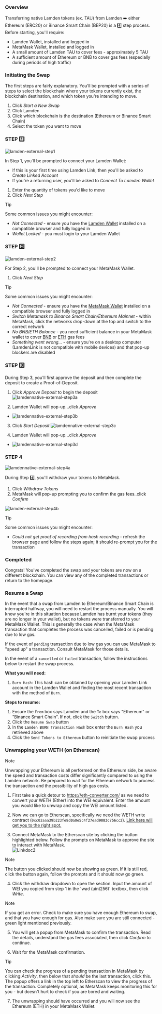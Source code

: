 ### Overview

Transferring native Lamden tokens (ex. TAU) from Lamden ➡️ either Ethereum (ERC20) or Binance Smart Chain (BEP20) is a 4️⃣ step process. Before starting, you'll require:
* Lamden Wallet, installed and logged in
* MetaMask Wallet, installed and logged in
* A small amount of Lamden TAU to cover fees - approximately 5 TAU
* A sufficient amount of Ethereum or BNB to cover gas fees (especially during periods of high traffic)

### Initiating the Swap

The first steps are fairly explanatory. You'll be prompted with a series of steps to select the blockchain where your tokens currently exist, the blockchain destination, and which token you're intending to move.

1. Click *Start a New Swap*
2. Click Lamden
3. Click which blockchain is the destination (Ethereum or Binance Smart Chain)
4. Select the token you want to move

### STEP 1️⃣
![lamden-external-step1](./static/lamden-external-step1.png ':size=800')

In Step 1, you'll be prompted to connect your Lamden Wallet:
* If this is your first time using Lamden Link, then you'll be asked to *Create Linked Account*
* If you're a returning user, you'll be asked to *Connect To Lamden Wallet*

1. Enter the quantity of tokens you'd like to move
2. Click *Next Step*

>[!Tip]
>Some common issues you might encounter:<br/>
> * *Not Connected* - ensure you have the [Lamden Wallet](https://chrome.google.com/webstore/detail/lamden-wallet-browser-ext/fhfffofbcgbjjojdnpcfompojdjjhdim) installed on a compatible browser and fully logged in<br/>
> * *Wallet Locked* - you must login to your Lamden Wallet

### STEP 2️⃣
![lamden-external-step2](./static/lamden-external-step2.png ':size=800')

For Step 2, you'll be prompted to connect your MetaMask Wallet.

1. Click *Next Step*

>[!Tip]
>Some common issues you might encounter:<br/>
> * *Not Connected* - ensure you have the [MetaMask Wallet](https://chrome.google.com/webstore/detail/metamask/nkbihfbeogaeaoehlefnkodbefgpgknn?hl=en) installed on a compatible browser and fully logged in<br/>
> * *Switch Metamask to Binance Smart Chain/Ethereum Mainnet* - within MetaMask, click the networks drop-down at the top and switch to the correct network<br/>
> * *No BNB/ETH Balance* - you need sufficient balance in your MetaMask wallet to cover [BNB](https://bscscan.com/gastracker) or [ETH](https://etherscan.io/gastracker) gas fees<br/>
> * *Something went wrong...* - ensure you're on a desktop computer (LamdenLink is not compatible with mobile devices) and that pop-up blockers are disabled

### STEP 3️⃣

During Step 3, you'll first approve the deposit and then complete the deposit to create a Proof-of-Deposit.

1. Click *Approve Deposit* to begin the deposit
![lamdennative-external-step3a](./static/lamdennative-external-step3a.png ':size=800')

2. Lamden Wallet will pop-up...click *Approve*

* ![lamdennative-external-step3b](./static/lamdennative-external-step3b.png ':size=300')

3. Click *Start Deposit*
![lamdennative-external-step3c](./static/lamdennative-external-step3c.png ':size=800')

4. Lamden Wallet will pop-up...click *Approve*

* ![lamdennative-external-step3d](./static/lamdennative-external-step3d.png ':size=300')

### STEP 4
![lamdennative-external-step4a](./static/lamdennative-external-step4a.png ':size=800')

During Step 4️⃣, you'll withdraw your tokens to MetaMask.

1. Click *Withdraw Tokens*
2. MetaMask will pop-up prompting you to confirm the gas fees..click *Confirm*

![lamden-external-step4b](./static/lamden-external-step4b.png ':size=300')

>[!Tip]
>Some common issues you might encounter:<br/>
> * *Could not get proof of recording from hash recording* - refresh the browser page and follow the steps again; it should re-prompt you for the transaction

### Completed

Congrats! You've completed the swap and your tokens are now on a different blockchain. You can view any of the completed transactions or return to the homepage.

### Resume a Swap
In the event that a swap from Lamden to Ethereum/Binance Smart Chain is interrupted halfway, you will need to restart the process manually. You will know you're in this situation because Lamden has burnt your tokens (they are no longer in your wallet), but no tokens were transferred to your MetaMask Wallet. This is generally the case when the MetaMask transaction that completes the process was cancelled, failed or is pending due to low gas.

If the event of `pending` transaction due to low gas you can use MetaMask to "speed up" a transaction. Consult MetaMask for those details.

In the event of a `cancelled` or `failed` transaction, follow the instructions below to restart the swap process.

<strong>What you will need:</strong>
1. `Burn Hash`: This hash can be obtained by opening your Lamden Link account in the Lamden Wallet and finding the most recent transaction with the method of `Burn`.

<strong>Steps to resume:</strong>
1. Ensure the `From` box says Lamden and the `To` box says "Ethereum" or "Binance Smart Chain".  If not, click the `Switch` button.
2. Click the `Resume Swap` button
3. In the `Lamden BURN Transaction Hash` box enter the `Burn Hash` you retrieved above
4. Click the `Send Tokens to Ethereum` button to reinitiate the swap process

### Unwrapping your WETH (on Etherscan)

>[!Note]
>Unwrapping your Ethereum is all performed on the Ethereum side, be aware the speed and transaction costs differ significantly compared to using the Lamden network. Be prepared to wait for the Ethereum network to process the transaction and the possibility of high gas costs.    

1. First take a quick detour to https://eth-converter.com/ as we need to convert your WETH (Ether) into the WEI equivalent. Enter the amount you would like to unwrap and copy the WEI amount listed.    

2. Now we can go to Etherscan, specifically we need the WETH write contract (`0xc02aaa39b223fe8d0a0e5c4f27ead9083c756cc2`). [Link here will get you to the right spot.](https://etherscan.io/token/0xc02aaa39b223fe8d0a0e5c4f27ead9083c756cc2#writeContract)    

3. Connect MetaMask to the Etherscan site by clicking the button highlighted below. Follow the prompts on MetaMask to approve the site to interact with MetaMask.    
![Linkdoc2](./static/Link2.png ':size=600')

>[!Note] 
>The button you clicked should now be showing as green. If it is still red, click the button again, follow the prompts and it should now go green.

4. Click the withdraw dropdown to open the section. Input the amount of WEI you copied from step 1 in the 'wad (uint256)' textbox, then click *Write*.

>[!Note]
>If you get an error. Check to make sure you have enough Ethereum to swap, and that you have enough for gas. Also make sure you are still connected - green light mentioned previously.

5. You will get a popup from MetaMask to confirm the transaction. Read the details, understand the gas fees associated, then click *Confirm* to continue.

6. Wait for the MetaMask confirmation.    

>[!Tip]
>You can check the progress of a pending transaction in MetaMask by clicking *Activity*, then below that *should* be the last transaction, click this. The popup offers a link in the top left to Etherscan to view the progress of the transaction. Completely optional, as MetaMask keeps monitoring this for you - but doesn't hurt to check if you are bored and waiting.    

7. The unwrapping should have occurred and you will now see the Ethereum (ETH) in your MetaMask Wallet.

